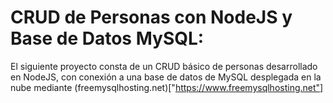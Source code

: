 # CRUD de Personas con NodeJS y Base de Datos MySQL:

El siguiente proyecto consta de un CRUD básico de personas desarrollado en NodeJS, con conexión a una base de datos de MySQL desplegada en la nube mediante (freemysqlhosting.net)["https://www.freemysqlhosting.net"]